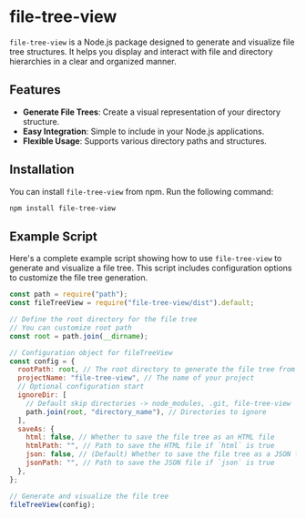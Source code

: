# file-tree-view

`file-tree-view` is a Node.js package designed to generate and visualize file tree structures. It helps you display and interact with file and directory hierarchies in a clear and organized manner.

## Features

- **Generate File Trees**: Create a visual representation of your directory structure.
- **Easy Integration**: Simple to include in your Node.js applications.
- **Flexible Usage**: Supports various directory paths and structures.

## Installation

You can install `file-tree-view` from npm. Run the following command:

```bash
npm install file-tree-view
```

## Example Script

Here's a complete example script showing how to use `file-tree-view` to generate and visualize a file tree. This script includes configuration options to customize the file tree generation.

```javascript
const path = require("path");
const fileTreeView = require("file-tree-view/dist").default;

// Define the root directory for the file tree
// You can customize root path
const root = path.join(__dirname);

// Configuration object for fileTreeView
const config = {
  rootPath: root, // The root directory to generate the file tree from
  projectName: "file-tree-view", // The name of your project
  // Optional configuration start
  ignoreDir: [
    // Default skip directories -> node_modules, .git, file-tree-view
    path.join(root, "directory_name"), // Directories to ignore
  ],
  saveAs: {
    html: false, // Whether to save the file tree as an HTML file
    htmlPath: "", // Path to save the HTML file if `html` is true
    json: false, // (Default) Whether to save the file tree as a JSON file
    jsonPath: "", // Path to save the JSON file if `json` is true
  },
};

// Generate and visualize the file tree
fileTreeView(config);
```
